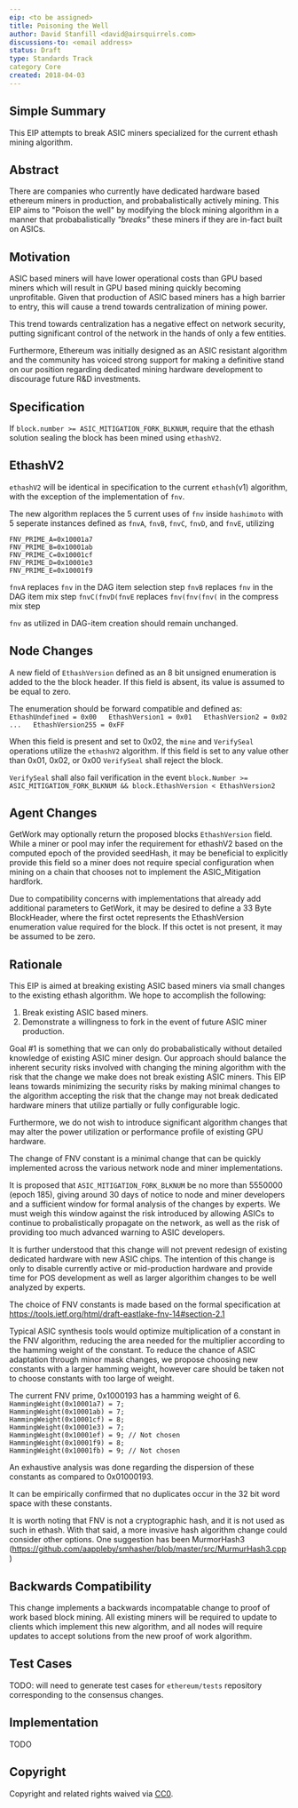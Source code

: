 ```yaml
---
eip: <to be assigned>
title: Poisoning the Well
author: David Stanfill <david@airsquirrels.com> 
discussions-to: <email address>
status: Draft
type: Standards Track
category Core
created: 2018-04-03
---
```



## Simple Summary

This EIP attempts to break ASIC miners specialized for the current ethash
mining algorithm.


## Abstract

There are companies who currently have dedicated hardware based ethereum miners in
production, and probabalistically actively mining.  This EIP aims to "Poison
the well" by modifying the block mining algorithm in a manner that
probabalistically *"breaks"* these miners if they are in-fact built on ASICs.


## Motivation

ASIC based miners will have lower operational costs than GPU based miners which
will result in GPU based mining quickly becoming unprofitable.  Given that
production of ASIC based miners has a high barrier to entry, this will cause a
trend towards centralization of mining power.

This trend towards centralization has a negative effect on network security,
putting significant control of the network in the hands of only a few entities.

Furthermore, Ethereum was initially designed as an ASIC resistant algorithm and 
the community has voiced strong support for making a definitive stand on our position
regarding dedicated mining hardware development to discourage future R&D investments.

## Specification

If `block.number >= ASIC_MITIGATION_FORK_BLKNUM`, require that the ethash solution 
sealing the block has been mined using `ethashV2`.

## EthashV2

`ethashV2` will be identical in specification to the current `ethash`(v1) algorithm, with
the exception of the implementation of `fnv`. 

The new algorithm replaces the 5 current uses of `fnv` inside `hashimoto` with 5 
seperate instances defined as `fnvA`, `fnvB`, `fnvC`, `fnvD`, and `fnvE`, utilizing 

`FNV_PRIME_A=0x10001a7`  
`FNV_PRIME_B=0x10001ab`  
`FNV_PRIME_C=0x10001cf`  
`FNV_PRIME_D=0x10001e3`  
`FNV_PRIME_E=0x10001f9`  


`fnvA` replaces `fnv` in the DAG item selection step
`fnvB` replaces `fnv` in the DAG item mix step
`fnvC(fnvD(fnvE` replaces `fnv(fnv(fnv(` in the compress mix step

`fnv` as utilized in DAG-item creation should remain unchanged.

## Node Changes

A new field of `EthashVersion` defined as an 8 bit unsigned enumeration is added to 
the the block header. If this field is absent, its value is assumed to be equal to
 zero.

The enumeration should be forward compatible and defined as:
`EthashUndefined = 0x00  
EthashVersion1 = 0x01  
EthashVersion2 = 0x02  
...  
EthashVersion255 = 0xFF`

When this field is present and set to 0x02, the `mine` and `VerifySeal` operations
utilize the `ethashV2` algorithm. If this field is set to any value other than 0x01,
0x02, or 0x00 `VerifySeal` shall reject the block.

`VerifySeal` shall also fail verification in the event 
`block.Number >= ASIC_MITIGATION_FORK_BLKNUM && block.EthashVersion < EthashVersion2`

## Agent Changes
 
GetWork may optionally return the proposed blocks `EthashVersion` field. While a 
miner or pool may infer the requirement for ethashV2 based on the computed 
epoch of the provided seedHash, it may be beneficial to explicitly provide this
field so a miner does not require special configuration when mining on a chain
that chooses not to implement the ASIC_Mitigation hardfork.

Due to compatibility concerns with implementations that already add additional 
parameters to GetWork, it may be desired to define a 33 Byte BlockHeader, where
the first octet represents the EthashVersion enumeration value required for the 
block. If this octet is not present, it may be assumed to be zero.
  
## Rationale

This EIP is aimed at breaking existing ASIC based miners via small changes to the
existing ethash algorithm.  We hope to accomplish the following:

1. Break existing ASIC based miners.
2. Demonstrate a willingness to fork in the event of future ASIC miner production.

Goal #1 is something that we can only do probabalistically without detailed
knowledge of existing ASIC miner design.  Our approach should balance the
inherent security risks involved with changing the mining algorithm with the
risk that the change we make does not break existing ASIC miners.  This EIP
leans towards minimizing the security risks by making minimal changes to the
algorithm accepting the risk that the change may not break dedicated hardware 
miners that utilize partially or fully configurable logic. 

Furthermore, we do not wish to introduce significant algorithm changes that
may alter the power utilization or performance profile of existing GPU hardware.

The change of FNV constant is a minimal change that can be quickly
implemented across the various network node and miner implementations.

It is proposed that `ASIC_MITIGATION_FORK_BLKNUM` be no more than 5550000 (epoch 185), giving
around 30 days of notice to node and miner developers and a sufficient window
for formal analysis of the changes by experts. We must weigh this window against
the risk introduced by allowing ASICs to continue to probalistically propagate
on the network, as well as the risk of providing too much advanced warning to 
ASIC developers. 

It is further understood that this change will not prevent redesign of existing
dedicated hardware with new ASIC chips. The intention of this change is only
to disable currently active or mid-production hardware and provide time for
POS development as well as larger algorithim changes to be well analyzed by 
experts.

The choice of FNV constants is made based on the formal specification at
https://tools.ietf.org/html/draft-eastlake-fnv-14#section-2.1

Typical ASIC synthesis tools would optimize multiplication of a constant
in the FNV algorithm, reducing the area needed for the multiplier according
to the hamming weight of the constant. To reduce the chance of ASIC adaptation
through minor mask changes, we propose choosing new constants with a larger
hamming weight, however care should be taken not to choose constants with too
large of weight.

The current FNV prime, 0x1000193 has a hamming weight of 6.   
`HammingWeight(0x10001a7) = 7;`  
`HammingWeight(0x10001ab) = 7;`    
`HammingWeight(0x10001cf) = 8;`    
`HammingWeight(0x10001e3) = 7;`    
`HammingWeight(0x10001ef) = 9; // Not chosen`   
`HammingWeight(0x10001f9) = 8;`  
`HammingWeight(0x10001fb) = 9; // Not chosen`

An exhaustive analysis was done regarding the dispersion of these constants as compared to 0x01000193.

It can be empirically confirmed that no duplicates occur in the 32 bit word space with these constants. 

It is worth noting that FNV is not a cryptographic hash, and it is not used as such in ethash. With 
that said, a more invasive hash algorithm change could consider other options. One suggestion has been 
MurmorHash3 (https://github.com/aappleby/smhasher/blob/master/src/MurmurHash3.cpp)

## Backwards Compatibility

This change implements a backwards incompatable change to proof of work based
block mining.  All existing miners will be required to update to clients which
implement this new algorithm, and all nodes will require updates to accept
solutions from the new proof of work algorithm.

## Test Cases

TODO: will need to generate test cases for `ethereum/tests` repository corresponding to the consensus 
changes.

## Implementation

TODO

## Copyright

Copyright and related rights waived via [CC0](https://creativecommons.org/publicdomain/zero/1.0/).
